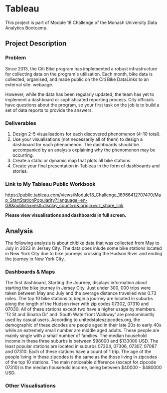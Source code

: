 # Tableau
This project is part of Module 18 Challenge of the Monash University Data Analytics Bootcamp. 

## Project Description
### Problem
Since 2013, the Citi Bike program has implemented a robust infrastructure for collecting data on the program's utilisation. Each month, bike data is collected, organised, and made public on the Citi Bike DataLinks to an external site. webpage.

However, while the data has been regularly updated, the team has yet to implement a dashboard or sophisticated reporting process. City officials have questions about the program, so your first task on the job is to build a set of data reports to provide the answers.

### Deliverables
1. Design 2–5 visualisations for each discovered phenomenon (4–10 total).
2. Use your visualisations (not necessarily all of them) to design a dashboard for each phenomenon. The dashboards should be accompanied by an analysis explaining why the phenomenon may be occurring.
3. Create a static or dynamic map that plots all bike stations.
4. Create your final presentation in Tableau in the form of dashboards and stories. 

### Link to My Tableau Public Workbook 
https://public.tableau.com/views/Module18_Challenge_16966412707470/Map_StartStationPopularity?:language=en-GB&publish=yes&:display_count=n&:origin=viz_share_link

**Please view visualisations and dashboards in full screen.**

## Analysis 

The following analysis is about citibike data that was collected from May to July in 2023 in Jersey City. The data does inlude some bike stations located in New York City due to bike journeys crossing the Hudson River and ending the journey in New York City. 

### Dashboards & Maps
The first dashboard, Starting the Journey, displays information about starting the bike journey in Jersey City. Just under 300, 000 trips were taken between May and July and the average distance travelled was 0.73 miles. 
The top 10 bike stations to begin a journey are located in suburbs along the length of the Hudson river with zip codes 07302, 07310 and 07030. All of these stations except two have a higher usage by members. '12 St and Sinatra Dr' and 'South Waterfront Walkway' are predominantly used by casual users. According to unitedstateszipcodes.org, the demographic of these zicodes are people aged in their late 20s to early 40s while an extremely small number are middle aged adults. These people are mainly single with a small number of families. The median household income in these three suburbs is between $98000 and $133000 USD.
The least popular stations are located in suburbs 07304, 07306, 07307, 07087 and 07310. Each of these stations have a count of 1 trip. The age of the people living in these zipcodes is the same as the those living in zipcodes of the top 10 stations. The main noticeable difference (except for zipcode 07310) is the median household income, being between $40000 - $480000 USD. 

### Other Visualisations 


